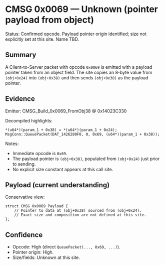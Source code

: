 # CMSG 0x0069 — Unknown (pointer payload from object)

Status: Confirmed opcode. Payload pointer origin identified; size not explicitly set at this site. Name TBD.

## Summary

A Client-to-Server packet with opcode `0x0069` is emitted with a payload pointer taken from an object field. The site copies an 8-byte value from `(obj+0x24)` into `(obj+0x38)` and then sends `(obj+0x38)` as the payload pointer.

## Evidence

Emitter: CMSG_Build_0x0069_FromObj38 @ 0x14023C330

Decompiled highlights:
```
*(u64*)(param_1 + 0x38) = *(u64*)(param_1 + 0x24);
MsgConn::QueuePacket(DAT_1426280F0, 0, 0x69, (u64*)(param_1 + 0x38));
```

Notes:
- Immediate opcode is `0x69`.
- The payload pointer is `(obj+0x38)`, populated from `(obj+0x24)` just prior to sending.
- No explicit size constant appears at this call site.

## Payload (current understanding)

Conservative view:
```
struct CMSG_0x0069_Payload {
    // Pointer to data at (obj+0x38) sourced from (obj+0x24).
    // Exact size and composition are not defined at this site.
};
```

## Confidence

- Opcode: High (direct `QueuePacket(..., 0x69, ...)`).
- Pointer origin: High.
- Size/fields: Unknown at this site.
